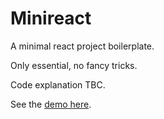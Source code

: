 # Minireact

A minimal react project boilerplate.

Only essential, no fancy tricks.

Code explanation TBC.

See the [demo here](https://reorx.github.io/minireact/).
